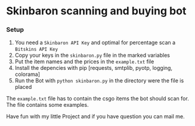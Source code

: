 # Skinbaron scanning and buying bot 
### Setup
 1. You need a `Skinbaron API Key` and optimal for percentage scan a `Bitskins API Key`
 2. Copy your keys in the `skinbaron.py` file in the marked variables
 3. Put the item names and the prices in the `example.txt` file
 4. Install the depencies with pip [requests, smtplib, pyotp, logging, colorama]
 5. Run the Bot with `python skinbaron.py` in the directory were the file is placed
 
The `example.txt` file has to contain the csgo items the bot should scan for. The file contains some examples.

Have fun with my little Project and if you have question you can mail me.

